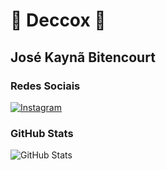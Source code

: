 # 👾 Deccox 👾
## José Kaynã Bitencourt


### Redes Sociais
[![Instagram](https://img.shields.io/badge/Instagram-ec63a1?style=for-the-badge&logo=instagram)](https://www.instagram.com/kaynbit/)

### GitHub Stats
![GitHub Stats](https://github-readme-stats.vercel.app/api?username=deccox&theme=transparent&bg_color=ec63a1&border_color=fff&show_icons=true&icon_color=fff&title_color=fff&text_color=fff&hide_title=true)

